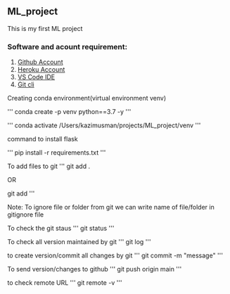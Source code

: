 ## ML_project
This is my first ML project

### Software and acount requirement: 
1. [Github Account](https://github.com/)
2. [Heroku Account](https://id.heroku.com/login)
3. [VS Code IDE](https://code.visualstudio.com/download)
4. [Git cli](https://git-scm.com/downloads)


Creating conda environment(virtual environment venv)

'''
conda create -p venv python==3.7 -y 
'''

'''
conda activate /Users/kazimusman/projects/ML_project/venv
'''

command to install flask

'''
pip install -r requirements.txt
'''

To add files to git
'''
git add .

OR 

git add <filename>
'''

Note: To ignore file or folder from git we can write name of file/folder in gitignore file

To check the git staus
'''
git status
'''

To check all version maintained by git
'''
git log
'''

to create version/commit all changes by git
'''
git commit -m "message"
'''

To send version/changes to github
'''
git push origin main
'''

to check remote URL
'''
git remote -v
'''